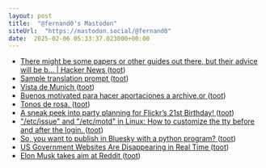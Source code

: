 ```yaml
---
layout: post
title:  "@fernand0's Mastodon"
siteUrl:  "https://mastodon.social/@fernand0"
date:  2025-02-06 05:33:37.023000+00:00
---
```

*  [There might be some papers or other guides out there, but their advice will be b... \| Hacker News ](https://news.ycombinator.com/item?id=4289785) ([toot](https://mastodon.social/@fernand0/113955308635501218))
*  [Sample translation prompt   ](https://www.gally.net/temp/20250201sampletranslationprompt.html) ([toot](https://mastodon.social/@fernand0/113954631951765115))
*  [Vista de Munich ](https://www.flickr.com/photos/fernand0/54286374481) ([toot](https://mastodon.social/@fernand0/113954621160927913))
*  [Buenos motivated para hacer aportaciones a archive.or ](https://mastodon.social/@fernand0/113953749198452810) ([toot](https://mastodon.social/@fernand0/113953749198452810))
*  [Tonos de rosa. ](https://avecesunafoto.wordpress.com/2025/02/05/tonos-de-rosa) ([toot](https://mastodon.social/@fernand0/113952741593841579))
*  [A sneak peek into party planning for Flickr’s 21st Birthday! ](https://blog.flickr.net/en/2025/02/03/a-sneak-peek-into-party-planning-for-flickrs-21st-birthday) ([toot](https://mastodon.social/@fernand0/113952640030451800))
*  ["/etc/issue" and "/etc/motd" in Linux:  How to customize the tty before and after the login. ](https://christiandreschler9.wixsite.com/linux-with-chris/post/-etc-issue-and--etc-motd-in-linux-how-to-customize-the-tty-before-and-after-the-logi) ([toot](https://mastodon.social/@fernand0/113952511227632453))
*  [So, you want to publish in Bluesky with a python program? ](https://dev.to/fernand0/so-you-want-to-publish-in-bluesky-with-a-python-program-3be) ([toot](https://mastodon.social/@fernand0/113952412069066509))
*  [US Government Websites Are Disappearing in Real Time ](https://www.wired.com/story/us-government-websites-are-disappearing-in-real-time) ([toot](https://mastodon.social/@fernand0/113952248863873148))
*  [Elon Musk takes aim at Reddit ](https://www.newsweek.com/elon-musk-reddit-x-links-nazi-salute-202428) ([toot](https://mastodon.social/@fernand0/113952029018449587))
